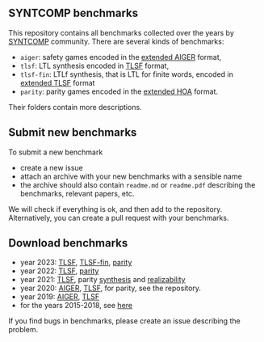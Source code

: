 ## SYNTCOMP benchmarks

This repository contains all benchmarks collected over the years by [SYNTCOMP](http://www.syntcomp.org/) community.
There are several kinds of benchmarks:

- `aiger`: safety games encoded in the [extended AIGER](https://arxiv.org/pdf/1405.5793.pdf) format,
- `tlsf`: LTL synthesis encoded in [TLSF](https://arxiv.org/pdf/1604.02284.pdf) format,
- `tlsf-fin`: LTLf synthesis, that is LTL for finite words, encoded in
  [extended TLSF](https://arxiv.org/abs/2303.03839) format
- `parity`: parity games encoded in the [extended HOA](https://arxiv.org/pdf/1912.05793.pdf) format.

Their folders contain more descriptions.

## Submit new benchmarks

To submit a new benchmark

- create a new issue
- attach an archive with your new benchmarks with a sensible name
- the archive should also contain `readme.md` or `readme.pdf`
  describing the benchmarks, relevant papers, etc.

We will check if everything is ok, and then add to the repository.
Alternatively, you can create a pull request with your benchmarks.

## Download benchmarks

- year 2023: [TLSF](https://github.com/SYNTCOMP/benchmarks/releases/download/v2023.4/TLSF_2023.zip), [TLSF-fin](https://github.com/SYNTCOMP/benchmarks/releases/download/v2023.4/TLSF-fin_2023.zip), [parity](https://github.com/SYNTCOMP/benchmarks/releases/download/v2023.4/Parity_2023.zip)
- year 2022: [TLSF](https://github.com/SYNTCOMP/benchmarks/releases/download/v2022/TLSF_2022.zip), [parity](https://github.com/SYNTCOMP/benchmarks/releases/download/v2022/PGAME_2022.zip)
- year 2021: [TLSF](https://github.com/SYNTCOMP/benchmarks/releases/download/v2021/TLSF_2021.zip), parity [synthesis](https://github.com/SYNTCOMP/benchmarks/releases/download/v2021/PGAME_Synth_2021.zip) and [realizability](https://github.com/SYNTCOMP/benchmarks/releases/download/v2021/PGAME_Real_2021.zip)
- year 2020: [AIGER](https://github.com/5nizza/syntcomp_benchmarks/releases/download/v2020/AIGER_2020.zip), [TLSF](https://github.com/5nizza/syntcomp_benchmarks/releases/download/v2020/TLSF_2020.zip), for parity, see the repository.
- year 2019: [AIGER](https://github.com/5nizza/syntcomp_benchmarks/releases/download/v2019/AIGER_2019.zip), [TLSF](https://github.com/5nizza/syntcomp_benchmarks/releases/download/v2019/TLSF_2019.zip)
- for the years 2015-2018, see [here](https://syntcomp.react.uni-saarland.de/)


If you find bugs in benchmarks, please create an issue describing the problem.


